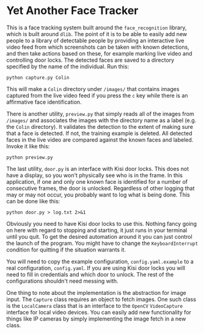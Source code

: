 # Yet Another Face Tracker

This is a face tracking system built around the
`face_recognition` library, which is built around
`dlib`.  The point of it is to be able to easily
add new people to a library of detectable people
by providing an interactive live video feed from
which screenshots can be taken with known 
detections, and then take actions based on these,
for example marking live video and controlling
door locks.  The detected faces are saved to a 
directory specified by the name of the 
individual.  Run this:

```
python capture.py Colin
```

This will make a `Colin` directory under `/images/`
that contains images captured from the live 
video feed if you press the `c` key while there is
an affirmative face identification.

There is another utility, `preview.py` that simply
reads all of the images from `/images/` and
associates the images with the directory name as a
label (e.g. the `Colin` directory).  It validates
the detection to the extent of making sure that a
face is detected.  If not, the training example
is deleted.  All detected faces in the live 
video are compared against the known faces and 
labeled.  Invoke it like this:

```
python preview.py
```

The last utility, `door.py` is an interface with 
Kisi door locks.  This does not have a display,
so you won't physically see who is in the frame.  In
this application, if one and only one known face is
identified for a number of consecutive frames, the
door is unlocked.  Regardless of other logging that
may or may not occur, you probably want to log what
is being done.  This can be done like this:

```
python door.py > log.txt 2>&1
```

Obviously you need to have Kisi door locks to 
use this.  Nothing fancy going on here with
regard to stopping and starting, it just
runs in your terminal until you quit.  To get the
desired automation around it you can just control
the launch of the program.  You might have to change
the `KeyboardInterrupt` condition for quitting if 
the situation warrants it.

You will need to copy the example configuration,
`config.yaml.example` to a real configuration,
`config.yaml`.  If you are using Kisi door locks
you will need to fill in credentials and which
door to unlock.  The rest of the configurations
shouldn't need messing with.

One thing to note about the implementation is the
abstraction for image input.  The `Capture` class
requires an object to fetch images.  One such class
is the `LocalCamera` class that is an interface to
the `OpenCV` `VideoCapture` interface for local 
video devices.  You can easily add new functionality
for things like IP cameras by simply implementing
the image fetch in a new class.

